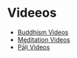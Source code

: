 # Videeos

- [Buddhism Videos](https://sukhavaho.github.io/buddhism/buddhismvideos)
- [Meditation Videos](https://sukhavaho.github.io/meditation/meditationvideos)
- [Pāḷi Videos](https://sukhavaho.github.io/languages/palivideos)


